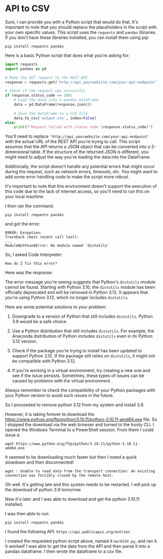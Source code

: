 # API to CSV

Sure, I can provide you with a Python script that would do that. It's important to note that you should replace the placeholders in the script with your own specific values. This script uses the `requests` and `pandas` libraries. If you don't have these libraries installed, you can install them using pip:

```shell
pip install requests pandas
```

Here is a basic Python script that does what you're asking for:

```python
import requests
import pandas as pd

# Make the GET request to the REST API
response = requests.get('http://api.yourwebsite.com/your-api-endpoint')

# Check if the request was successful
if response.status_code == 200:
    # Load the data into a pandas DataFrame
    data = pd.DataFrame(response.json())
    
    # Save the DataFrame to a CSV file
    data.to_csv('output.csv', index=False)
else:
    print(f"Request failed with status code {response.status_code}")
```

You'll need to replace `'http://api.yourwebsite.com/your-api-endpoint'` with the actual URL of the REST API you're trying to call. This script assumes that the API returns a JSON object that can be converted into a 2-dimensional table. If the structure of the returned JSON is different, you might need to adjust the way you're loading the data into the DataFrame.

Additionally, the script doesn't handle any potential errors that might occur during the request, such as network errors, timeouts, etc. You might want to add some error handling code to make the script more robust.

It's important to note that this environment doesn't support the execution of this code due to the lack of internet access, so you'll need to run this on your local machine.

I then ran the command:

```shell
pip install requests pandas
```

and got the error:

```shell
ERROR: Exception:
Traceback (most recent call last):
...
ModuleNotFoundError: No module named 'distutils'
```

So, I asked Code Interpreter:

```shell
How do I fix this error?
```

Here was the response:

The error message you're seeing suggests that Python's `distutils` module cannot be found. Starting with Python 3.10, the `distutils` module has been officially deprecated and will be removed in Python 3.12. It appears that you're using Python 3.12, which no longer includes `distutils`.

Here are some potential solutions to your problem:

1. Downgrade to a version of Python that still includes `distutils`. Python 3.9 would be a safe choice.

2. Use a Python distribution that still includes `distutils`. For example, the Anaconda distribution of Python includes `distutils` even in its Python 3.12 version.

3. Check if the package you're trying to install has been updated to support Python 3.12. If the package still relies on `distutils`, it might not be compatible with Python 3.12.

4. If you're working in a virtual environment, try creating a new one and see if the issue persists. Sometimes, these types of issues can be caused by problems with the virtual environment.

Always remember to check the compatibility of your Python packages with your Python version to avoid such issues in the future.

So I proceeded to remove python 3.12 from my system and install 3.9.

However, it is taking forever to download the https://www.python.org/ftp/python/3.10.11/python-3.10.11-amd64.exe file. So I stopped the download via the web browser and turned to the trusty CLI. I opened the Windows Terminal to a PowerShell session. From there I could issue a:

```shell
wget https://www.python.org/ftp/python/3.10.11/python-3.10.11-amd64.exe
```

It seemed to be downloading much faster but then I noted a quick slowdown and then disconnected! 

```shell
wget : Unable to read data from the transport connection: An existing connection was forcibly closed by the remote host.
```

Oh well. It's getting late and this system needs to be restarted. I will pick up the download of python 3.9 tomorrow.

Now it's later and I was able to download and get the python 3.10.11 installed. 

I was then able to run:

```shell
pip install requests pandas
```

I found the following API: `https://api.publicapis.org/entries`

I created the requested python script above, named it `markCSV.py`, and ran it. It worked! I was able to get the data from the API and then parse it into a pandas dataframe. I then wrote the dataframe to a csv file.